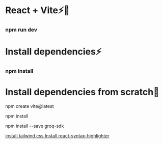 # React + Vite⚡🚀
<h3 className="text-4xl font-bold">npm run dev</h3>

# Install dependencies⚡
<h3 className="text-4xl font bold">npm install</h3>

# Install dependencies from scratch🚀
<p className="text-2xl font-bold">
npm create vite@latest
</p>
<p className="text-2xl font-bold">npm install</p>
<p className="text-2xl font-bold">npm install --save groq-sdk</p>
<a href="https://tailwindcss.com/docs/guides/vite" className="text-indigo-500 text-2xl font-bold">install tailwind css </a>
<a href="https://github.com/react-syntax-highlighter/react-syntax-highlighter" className="text-indigo-500 text-2xl font-bold">Install react-syntax-highlighter</a>